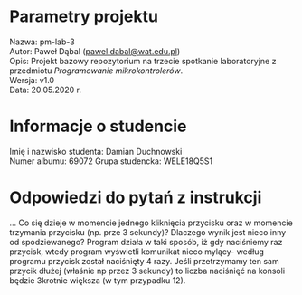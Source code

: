 # Parametry projektu

Nazwa: pm-lab-3  
Autor: Paweł Dąbal (pawel.dabal@wat.edu.pl)  
Opis: Projekt bazowy repozytorium na trzecie spotkanie laboratoryjne z przedmiotu _Programowanie mikrokontrolerów_.  
Wersja: v1.0  
Data: 20.05.2020 r.

# Informacje o studencie

Imię i nazwisko studenta: Damian Duchnowski  
Numer albumu: 69072
Grupa studencka: WELE18Q5S1

# Odpowiedzi do pytań z instrukcji
...
Co się dzieje w momencie jednego kliknięcia przycisku oraz w momencie trzymania przycisku (np. prze 3 sekundy)? Dlaczego wynik jest nieco inny od spodziewanego?
Program działa w taki sposób, iż gdy naciśniemy raz przycisk, wtedy program wyświetli komunikat nieco mylący- według programu przycisk został naciśnięty 4 razy. Jeśli przetrzymamy ten sam przycik dłużej (właśnie np przez 3 sekundy) to liczba naciśnięć na konsoli będzie 3krotnie większa (w tym przypadku 12). 